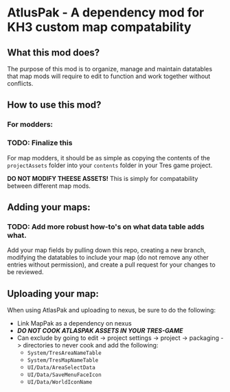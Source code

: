 # AtlusPak - A dependency mod for KH3 custom map compatability

## What this mod does?

The purpose of this mod is to organize, manage and maintain datatables that map mods will require to edit to function and work together without conflicts.

## How to use this mod?

### For modders:

### TODO: Finalize this

For map modders, it should be as simple as copying the contents of the `projectAssets` folder into your `contents` folder in your Tres game project.

**DO NOT MODIFY THEESE ASSETS!** This is simply for compatability between different map mods.

## Adding your maps:

### TODO: Add more robust how-to's on what data table adds what.

Add your map fields by pulling down this repo, creating a new branch, modifying the datatables to include your map (do not remove any other entries without permission), and create a pull request for your changes to be reviewed.

## Uploading your map:

When using AtlasPak and uploading to nexus, be sure to do the following:

- Link MapPak as a dependency on nexus
- ***DO NOT COOK ATLASPAK ASSETS IN YOUR TRES-GAME***
- Can exclude by going to edit -> project settings -> project -> packaging -> directories to never cook and add the following:
  - `System/TresAreaNameTable`
  - `System/TresMapNameTable`
  - `UI/Data/AreaSelectData`
  - `UI/Data/SaveMenuFaceIcon`
  - `UI/Data/WorldIconName`